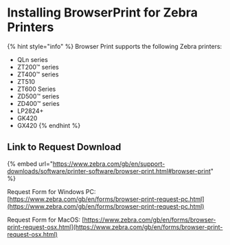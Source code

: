 # Installing BrowserPrint for Zebra Printers

{% hint style="info" %}
Browser Print supports the following Zebra printers:

* QLn series
* ZT200™ series
* ZT400™ series
* ZT510
* ZT600 Series
* ZD500™ series
* ZD400™ series
* LP2824+
* GK420
* GX420
{% endhint %}

## Link to Request Download <a href="#download-links-0" id="download-links-0"></a>

{% embed url="https://www.zebra.com/gb/en/support-downloads/software/printer-software/browser-print.html#browser-print" %}

Request Form for Windows PC: [https://www.zebra.com/gb/en/forms/browser-print-request-pc.html](https://www.zebra.com/gb/en/forms/browser-print-request-pc.html)

Request Form for MacOS: [https://www.zebra.com/gb/en/forms/browser-print-request-osx.html](https://www.zebra.com/gb/en/forms/browser-print-request-osx.html)
